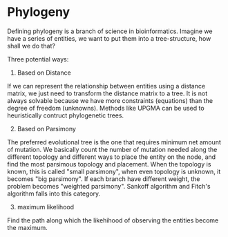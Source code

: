 # Phylogeny

Defining phylogeny is a branch of science in bioinformatics. Imagine we have a series of entities, we want to put them into a tree-structure, how shall we do that?

Three potential ways:

1. Based on Distance

If we can represent the relationship between entities using a distance matrix, we just need to transform the distance matrix to a tree. It is not always solvable because we have more constraints (equations) than the degree of freedom (unknowns). Methods like UPGMA can be used to heuristically contruct phylogenetic trees.

2. Based on Parsimony

The preferred evolutional tree is the one that requires minimum net amount of mutation. We basically count the number of mutation needed along the different topology and different ways to place the entity on the node, and find the most parsimous topology and placement. When the topology is known, this is called "small parsimony", when even topology is unknown, it becomes "big parsimony". If each branch have different weight, the problem becomes "weighted parsimony". Sankoff algorithm and Fitch's algorithm falls into this category.

3. maximum likelihood

Find the path along which the likehihood of observing the entities become the maximum.


